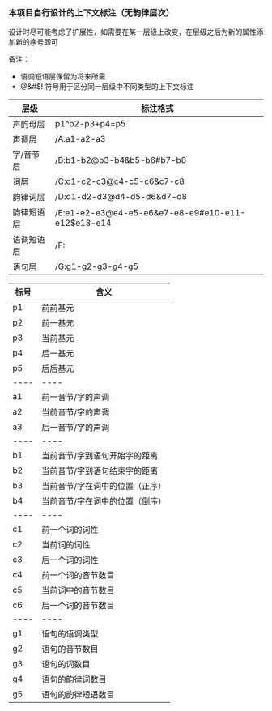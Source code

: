 ### 本项目自行设计的上下文标注（无韵律层次）

设计时尽可能考虑了扩展性，如需要在某一层级上改变，在层级之后为新的属性添加新的序号即可

备注：
* 语调短语层保留为将来所需
* @&#$! 符号用于区分同一层级中不同类型的上下文标注

层级      |   标注格式
--------- | --------------
声韵母层  |  p1^p2-p3+p4=p5
声调层    |  /A:a1-a2-a3
字/音节层 |  /B:b1-b2@b3-b4&b5-b6#b7-b8
词层      |  /C:c1-c2-c3@c4-c5-c6&c7-c8
韵律词层  |  /D:d1-d2-d3@d4-d5-d6&d7-d8
韵律短语层 |  /E:e1-e2-e3@e4-e5-e6&e7-e8-e9#e10-e11-e12$e13-e14
语调短语层 |  /F:
语句层     |  /G:g1-g2-g3-g4-g5

标号  |  含义
---- | ----
p1  |  前前基元
p2  |  前一基元
p3  |  当前基元
p4  |  后一基元
p5  |  后后基元
---- | ----
a1  |  前一音节/字的声调
a2  |  当前音节/字的声调
a3  |  后一音节/字的声调
---- | ----
b1  |  当前音节/字到语句开始字的距离
b2  |  当前音节/字到语句结束字的距离
b3  |  当前音节/字在词中的位置（正序）
b4  |  当前音节/字在词中的位置（倒序）
---- | ----
c1  |  前一个词的词性
c2  |  当前词的词性
c3  |  后一个词的词性
c4  |  前一个词的音节数目
c5  |  当前词中的音节数目
c6  |  后一个词的音节数目
---- | ----
g1  |  语句的语调类型
g2  |  语句的音节数目
g3  |  语句的词数目
g4  |  语句的韵律词数目
g5  |  语句的韵律短语数目

